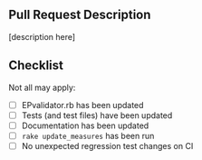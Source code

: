 ## Pull Request Description

[description here]

## Checklist

Not all may apply:

- [ ] EPvalidator.rb has been updated
- [ ] Tests (and test files) have been updated
- [ ] Documentation has been updated
- [ ] `rake update_measures` has been run
- [ ] No unexpected regression test changes on CI
